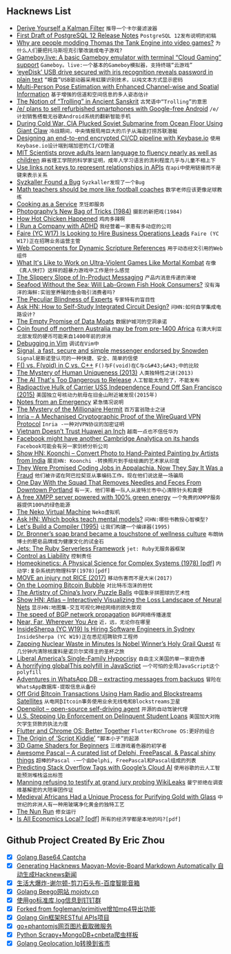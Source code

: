 ## Hacknews List


- [Derive Yourself a Kalman Filter](https://ngr.yt/blog/2019-04-10-kalman.html)  `推导一个卡尔曼滤波器`
- [First Draft of PostgreSQL 12 Release Notes](https://www.postgresql.org/docs/devel/release-12.html)  `PostgreSQL 12发布说明的初稿`
- [Why are people modding Thomas the Tank Engine into video games?](https://theface.com/culture/why-are-people-modding-thomas-the-tank-engine-into-video-games)  `为什么人们要把托马斯坦克引擎改装成电子游戏?`
- [Gameboy.live: A basic Gameboy emulator with terminal “Cloud Gaming” support](https://github.com/HFO4/gameboy.live)  `Gameboy。live:一个基本的Gameboy模拟器，支持终端“云游戏”`
- [‘eyeDisk’ USB drive secured with iris recognition reveals password in plain text](https://www.pentestpartners.com/security-blog/eyedisk-hacking-the-unhackable-again/)  `“眼盘”USB驱动器采用虹膜识别技术，以纯文本方式显示密码`
- [Multi-Person Pose Estimation with Enhanced Channel-wise and Spatial Information](https://arxiv.org/abs/1905.03466)  `基于增强的信道和空间信息的多人姿态估计`
- [The Notion of “Trolling” in Ancient Sanskrit](https://languagelog.ldc.upenn.edu/nll/?p=42700)  `古梵语中“Trolling”的意思`
- [/e/ plans to sell refurbished smartphones with Google-free Android](https://liliputing.com/2019/05/e-plans-to-sell-refurbished-smartphones-with-google-free-android.html?ut)  `/e/计划销售搭载无谷歌Android系统的翻新智能手机`
- [During Cold War, CIA Plucked Soviet Submarine from Ocean Floor Using Giant Claw](https://www.smithsonianmag.com/history/during-cold-war-ci-secretly-plucked-soviet-submarine-ocean-floor-using-giant-claw-180972154/)  `冷战期间，中央情报局用巨大的爪子从海底打捞苏联潜艇`
- [Designing an end-to-end encrypted CI/CD pipeline with Keybase.io](https://zemanel.eu/posts/end-to-end-encrypted-ci-cd-pipeline-with-keybase-io/)  `使用Keybase.io设计端到端加密的CI/CD管道`
- [MIT Scientists prove adults learn language to fluency nearly as well as children](https://medium.com/@chacon/mit-scientists-prove-adults-learn-language-to-fluency-nearly-as-well-as-children-1de888d1d45f)  `麻省理工学院的科学家证明，成年人学习语言的流利程度几乎与儿童不相上下`
- [Use links not keys to represent relationships in APIs](https://cloudblog.withgoogle.com/products/application-development/api-design-why-you-should-use-links-not-keys-to-represent-relationships-in-apis/)  `在api中使用链接而不是键来表示关系`
- [Syzkaller Found a Bug](https://flak.tedunangst.com/post/syzkaller-found-a-bug)  `Syzkaller发现了一个Bug`
- [Math teachers should be more like football coaches](https://www.nytimes.com/2019/05/11/opinion/sunday/math-teaching-football.html)  `数学老师应该更像足球教练`
- [Cooking as a Service](https://alexdanco.com/2019/05/09/cooking-as-a-service/)  `烹饪即服务`
- [Photography’s New Bag of Tricks (1984)](https://www.nytimes.com/1984/11/04/magazine/photography-s-new-bag-of-tricks.html)  `摄影的新把戏(1984)`
- [How Hot Chicken Happened](https://bittersoutherner.com/how-hot-chicken-really-happened)  `鸡肉多辣啊`
- [I Run a Company with ADHD](https://www.andrewaskins.com/how-i-run-a-company-with-adhd/)  `我经营着一家患有多动症的公司`
- [Faire (YC W17) Is Looking to Hire Business Operations Leads](https://boards.greenhouse.io/faire/jobs/4205773002?gh_jid=4205773002)  `Faire (YC W17)正在招聘业务运营主管`
- [Web Components for Dynamic Scripture References](https://jordan.shurmer.family/dev/scripture-web-components/)  `用于动态经文引用的Web组件`
- [What It&#39;s Like to Work on Ultra-Violent Games Like Mortal Kombat](https://www.kotaku.com.au/2019/05/id-have-these-extremely-graphic-dreams-what-its-like-to-work-on-ultra-violent-games-like-mortal-kombat-11/)  `在像《真人快打》这样的超暴力游戏中工作是什么感觉`
- [The Slippery Slope of In-Product Messaging](https://matthewstrom.com/writing/wayfinding.html)  `产品内消息传递的滑坡`
- [Seafood Without the Sea: Will Lab-Grown Fish Hook Consumers?](https://www.npr.org/sections/thesalt/2019/05/05/720041152/seafood-without-the-sea-will-lab-grown-fish-hook-consumers)  `没有海洋的海鲜:实验室养殖的鱼会吸引消费者吗?`
- [The Peculiar Blindness of Experts](https://www.theatlantic.com/magazine/archive/2019/06/how-to-predict-the-future/588040/)  `专家特有的盲目性`
- [Ask HN: How to Self-Study Integrated Circuit Design?](item?id=19890949)  `问HN:如何自学集成电路设计?`
- [The Empty Promise of Data Moats](https://a16z.com/2019/05/09/data-network-effects-moats/)  `数据护城河的空洞承诺`
- [Coin found off northern Australia may be from pre-1400 Africa](https://www.theguardian.com/australia-news/2019/may/12/it-could-change-everything-coin-found-off-northern-australia-may-be-from-pre-1400-africa)  `在澳大利亚北部发现的硬币可能来自1400年前的非洲`
- [Debugging in Vim](https://www.dannyadam.com/blog/2019/05/debugging-in-vim/)  `调试在Vim中`
- [Signal, a fast, secure and simple messenger endorsed by Snowden](https://www.signal.org/)  `Signal是斯诺登认可的一种快捷、安全、简单的信使`
- [F() vs. F(void) in C vs. C&#43;&#43;](http://nickdesaulniers.github.io/blog/2019/05/12/f-vs-f-void-in-c-vs-c-plus-plus/)  `F()与F(void)在C与c&#43;&#43;中的比较`
- [The Mystery of Human Uniqueness (2013)](http://nautil.us/issue/72/quandary/the-mystery-of-human-uniqueness)  `人类独特性之谜(2013)`
- [The AI That&#39;s Too Dangerous to Release](https://blog.floydhub.com/gpt2/)  `人工智能太危险了，不能发布`
- [Radioactive Hulk of Carrier USS Independence Found Off San Francisco (2015)](https://telstarlogistics.typepad.com/telstarlogistics/2015/04/radioactive-wreck-of-aircraft-carrier-uss-independence-located-off-san-francisco-coast.html)  `美国独立号核动力航母在旧金山附近被发现(2015年)`
- [Notes from an Emergency](https://idlewords.com/talks/senate_testimony.2019.5.htm)  `紧急情况说明`
- [The Mystery of the Millionaire Hermit](https://www.bloomberg.com/news/features/2019-04-27/the-mystery-of-the-millionaire-hermit)  `百万富翁隐士之谜`
- [Inria – A Mechanised Cryptographic Proof of the WireGuard VPN Protocol](https://hal.inria.fr/hal-02100345)  `Inria -一种对VPN协议的加密证明`
- [Vietnam Doesn’t Trust Huawei an Inch](https://foreignpolicy.com/2019/05/09/vietnam-doesnt-trust-huawei-an-inch/)  `越南一点也不信任华为`
- [Facebook might have another Cambridge Analytica on its hands](https://techcrunch.com/2019/05/10/facebook-rankwave-lawsuit/)  `Facebook可能会有另一家剑桥分析公司`
- [Show HN: Koonchi – Convert Photo to Hand-Painted Painting by Artists from India](https://koonchi.com)  `展览HN: Koonchi -转换照片到手绘绘画的艺术家从印度`
- [They Were Promised Coding Jobs in Appalachia. Now They Say It Was a Fraud](https://www.nytimes.com/2019/05/12/us/mined-minds-west-virginia-coding.html)  `他们被许诺在阿巴拉契亚从事编码工作。现在他们说这是一场骗局`
- [One Day With the Squad That Removes Needles and Feces From Downtown Portland](https://www.wweek.com/news/city/2019/05/08/one-day-with-the-squad-that-removes-needles-and-feces-from-downtown-portland-streets/)  `有一天，他们带着一队人从波特兰市中心清除针头和粪便`
- [A free XMPP server powered with 100% green energy](https://trashserver.net/en/about-this-server/)  `一个免费的XMPP服务器提供100%的绿色能源`
- [The Neko Virtual Machine](https://nekovm.org/)  `Neko虚拟机`
- [Ask HN: Which books teach mental models?](item?id=19895407)  `问HN:哪些书教授心智模型?`
- [Let&#39;s Build a Compiler (1995)](https://xmonader.github.io/letsbuildacompiler-pretty/)  `让我们构建一个编译器(1995)`
- [Dr. Bronner’s soap brand became a touchstone of wellness culture](https://www.vox.com/the-goods/2019/5/8/18535403/dr-bronners-soap-label-castile)  `布朗纳博士的肥皂品牌成为健康文化的试金石`
- [Jets: The Ruby Serverless Framework](http://rubyonjets.com)  `jet: Ruby无服务器框架`
- [Control as Liability](https://vitalik.ca/general/2019/05/09/control_as_liability.html)  `控制责任`
- [Homeokinetics: A Physical Science for Complex Systems (1978) [pdf]](https://www.homeokinetics.org/pdf%20files/1978%20Physical%20Basis%20-%20Homeokinetics.pdf)  `内动学:复杂系统的物理科学(1978)[pdf]`
- [MOVE an injury not RICE (2017)](https://thischangedmypractice.com/move-an-injury-not-rice/)  `移动伤害而不是大米(2017)`
- [On the Looming Bitcoin Bubble](https://prestonbyrne.com/2019/05/03/on-the-looming-bitcoin-bubble/)  `对比特币泡沫的担忧`
- [The Artistry of China’s Ivory Puzzle Balls](https://www.atlasobscura.com/articles/puzzle-balls-from-guangzhou)  `中国象牙拼图球的艺术性`
- [Show HN: Atlas – Interactively Visualizing the Loss Landscape of Neural Nets](https://atls.ml/)  `显示HN:地图集-交互可视化神经网络的损失景观`
- [The speed of BGP network propagation](https://blog.benjojo.co.uk/post/speed-of-bgp-network-propagation)  `BGP网络传播速度`
- [Near, Far, Wherever You Are](https://reallifemag.com/near-far-wherever-you-are/)  `近，远，无论你在哪里`
- [InsideSherpa (YC W19) Is Hiring Software Engineers in Sydney](https://insidesherpa.workable.com/jobs/1017801)  `InsideSherpa (YC W19)正在悉尼招聘软件工程师`
- [Zapping Nuclear Waste in Minutes Is Nobel Winner’s Holy Grail Quest](https://www.bloomberg.com/graphics/2019-nuclear-waste-storage-france/)  `在几分钟内清除核废料是诺贝尔奖得主的圣杯之旅`
- [Liberal America’s Single-Family Hypocrisy](https://www.thenation.com/article/zoning-housing-homeless-segregation/)  `自由主义美国的单一家庭伪善`
- [A horrifying globalThis polyfill in JavaScript](https://mathiasbynens.be/notes/globalthis)  `一个可怕的全局JavaScript这个polyfill`
- [Adventures in WhatsApp DB – extracting messages from backups](https://medium.com/@1522933668924/extracting-whatsapp-messages-from-backups-with-code-examples-49186de94ab4)  `冒险在WhatsApp数据库-提取信息从备份`
- [Off Grid ₿Itcoin Transactions Using Ham Radio and Blockstreams Satellites](https://www.youtube.com/watch?time_continue=6&amp;v=cFhHD64w2wM)  `从电网₿Itcoin事务使用业余无线电和Blockstreams卫星`
- [Openpilot – open-source self-driving agent](https://github.com/commaai/openpilot)  `开源的自动驾驶代理`
- [U.S. Stepping Up Enforcement on Delinquent Student Loans](https://www.bloomberg.com/news/articles/2019-05-12/u-s-stepping-up-enforcement-on-delinquent-student-loans)  `美国加大对拖欠学生贷款的执法力度`
- [Flutter and Chrome OS: Better Together](https://developers.googleblog.com/2019/05/flutter-and-chrome-os-better-together.html)  `Flutter和Chrome OS:更好的组合`
- [The Origin of ‘Script Kiddie’](https://liveoverflow.com/the-origin-of-script-kiddie-hacker-etymology/)  `“脚本小子”的起源`
- [3D Game Shaders for Beginners](https://github.com/lettier/3d-game-shaders-for-beginners)  `三维游戏着色器的初学者`
- [Awesome Pascal – A curated list of Delphi, FreePascal, &amp; Pascal shiny things](https://github.com/Fr0sT-Brutal/awesome-pascal)  `超棒的Pascal -一个由Delphi, FreePascal和Pascal组成的列表`
- [Predicting Stack Overflow Tags with Google’s Cloud AI](https://stackoverflow.blog/2019/05/06/predicting-stack-overflow-tags-with-googles-cloud-ai/)  `使用谷歌的云人工智能预测堆栈溢出标签`
- [Manning refusing to testify at grand jury probing WikiLeaks](https://apnews.com/ecaa198a17db40cf9e83115c6e853315)  `曼宁拒绝在调查维基解密的大陪审团作证`
- [Medieval Africans Had a Unique Process for Purifying Gold with Glass](https://www.atlasobscura.com/articles/medieval-african-gold)  `中世纪的非洲人有一种用玻璃净化黄金的独特工艺`
- [The Nun Run](https://medium.com/@annamariahatke/the-nun-run-1c83d4362de0)  `修女运行`
- [Is All Economics Local? [pdf]](https://www.bankofengland.co.uk/-/media/boe/files/speech/2019/is-all-economics-local-speech-by-andy-haldane.pdf?la=en&amp;hash=577BDED2260063C517798A13E4C53E17CF82CC26)  `所有的经济学都是本地的吗?[pdf]`

## Github Project Created By Eric Zhou

- [x] [Golang Base64 Captcha](https://github.com/mojocn/base64Captcha)
- [x] [Generating Hacknews Maoyan-Movie-Board Markdown Automatically 自动生成Hacknews新闻](https://github.com/dejavuzhou/md-genie)
- [x] [生活大爆炸-谢尔顿-剪刀石头布-百度智能音箱](https://github.com/mojocn/dueros-bang-game)
- [x] [Golang Beego网站 mojotv.cn](https://github.com/mojocn/www.mojotv.cn)
- [x] [使用go标准库,log信息到钉钉群](https://github.com/mojocn/dooger)
- [x] [Forked from fogleman/primitive增加mp4导出功能](https://github.com/mojocn/primitive)
- [x] [Golang Gin框架RESTful APIs项目](https://github.com/JJJJJJJerk/ezier-golang-web-api-framework)
- [x] [go+phantomjs网页图片截取微服务](https://github.com/mojocn/screen_shot)
- [x] [Python Scrapy+MongoDB+cnbeta爬虫样板](https://github.com/mojocn/scrapy_mongodb_boilerplate_cnbeta)
- [x] [Golang Geolocation Ip转换到省市](https://github.com/mojocn/ip2location)
